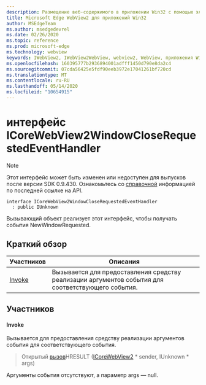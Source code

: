 ```yaml
---
description: Размещение веб-содержимого в приложении Win32 с помощью элемента управления Microsoft Edge WebView2
title: Microsoft Edge WebView2 для приложений Win32
author: MSEdgeTeam
ms.author: msedgedevrel
ms.date: 02/26/2020
ms.topic: reference
ms.prod: microsoft-edge
ms.technology: webview
keywords: IWebView2, IWebView2WebView, webview2, WebView, приложения Win32, Win32, EDGE, ICoreWebView2, ICoreWebView2Host, элемент управления "веб-браузер", HTML Edge
ms.openlocfilehash: 160395777b2936894001adfff1450d790e8da2c4
ms.sourcegitcommit: 07cda56425e5fdf90eeb3972e17041261bf720cd
ms.translationtype: MT
ms.contentlocale: ru-RU
ms.lasthandoff: 05/14/2020
ms.locfileid: "10654915"
---
```

# интерфейс ICoreWebView2WindowCloseRequestedEventHandler 

> [!NOTE]
> Этот интерфейс может быть изменен или недоступен для выпусков после версии SDK 0.9.430. Ознакомьтесь со [справочной](../../../webview2-api-reference.md) информацией по последней ссылке на API.

```
interface ICoreWebView2WindowCloseRequestedEventHandler
  : public IUnknown
```

Вызывающий объект реализует этот интерфейс, чтобы получать события NewWindowRequested.

## Краткий обзор

 Участников                        | Описания
--------------------------------|---------------------------------------------
[Invoke](#invoke) | Вызывается для предоставления средству реализации аргументов события для соответствующего события.

## Участников

#### Invoke 

Вызывается для предоставления средству реализации аргументов события для соответствующего события.

> Открытый [вызов](#invoke)HRESULT ([ICoreWebView2](ICoreWebView2.md) * sender, IUnknown * args)

Аргументы события отсутствуют, а параметр args — null.

